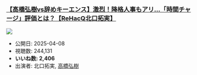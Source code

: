 ### [【高橋弘樹vs辞めキーエンス】激烈！降格人事もアリ…「時間チャージ」評価とは？【ReHacQ北口拓実】](https://www.youtube.com/watch?v=AD5i448vE-k)
[![](https://img.youtube.com/vi/AD5i448vE-k/hqdefault.jpg)](https://www.youtube.com/watch?v=AD5i448vE-k)
-   公開日: 2025-04-08
-   視聴数: 244,131
-   **いいね数: 2,406**
-   出演者: 北口拓実, [高橋弘樹](/rehacq_fan/people/高橋弘樹 "wikilink")
